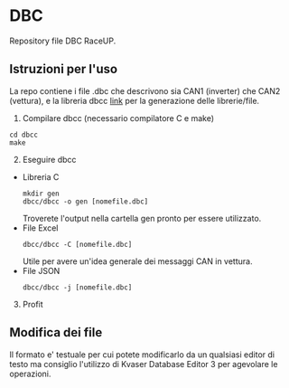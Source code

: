 # DBC
Repository file DBC RaceUP.

## Istruzioni per l'uso
La repo contiene i file .dbc che descrivono sia CAN1 (inverter) che CAN2 (vettura), e la libreria dbcc [link]('https://github.com/howerj/dbcc') per la generazione delle librerie/file.

1. Compilare dbcc (necessario compilatore C e make)
```
cd dbcc
make
```

2. Eseguire dbcc
  - Libreria C
    ```
    mkdir gen
    dbcc/dbcc -o gen [nomefile.dbc]
    ```
    Troverete l'output nella cartella gen pronto per essere utilizzato.
  - File Excel
    ```
    dbcc/dbcc -C [nomefile.dbc]
    ```
    Utile per avere un'idea generale dei messaggi CAN in vettura.
  - File JSON
    ```
    dbcc/dbcc -j [nomefile.dbc]
    ```

3. Profit

## Modifica dei file
Il formato e' testuale per cui potete modificarlo da un qualsiasi editor di testo ma consiglio l'utilizzo di Kvaser Database Editor 3 per agevolare le operazioni.

